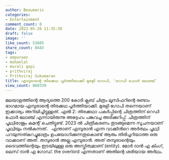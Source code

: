```yaml
---
author: Beaumaris
categories:
- Entertainment
comment_count: 0
date: 2022-05-26 11:35:39
draft: false
image: ''
like_count: 53605
share_count: 8443
tags:
- empuraan
- mohanlal
- murali gopi
- prithviraj
- Prithviraj Sukumaran
title: എമ്പുരാന്റെ തിരക്കഥ പൂർത്തിയാക്കി മുരളി ഗോപി, 'റെഡി ഫോർ ലോഞ്ച്'
view_count: 860339
---
```


മലയാളത്തിന്റെ ആദ്യത്തെ 200 കോടി ക്ലബ് ചിത്രം ലൂസിഫറിന്റെ രണ്ടാം ഭാഗമായ എമ്പുരാന്റെ തിരക്കഥ പൂർത്തിയാക്കി. മുരളി ഗോപി തന്നെയാണ് ഇക്കാര്യം അറിയിച്ചിട്ടുള്ളത്. എൽ 2: തിരക്കഥാ പകർപ്പിന്റെ ചിത്രത്തിന് റെഡി ഫോർ ലോഞ്ച് എന്നായിരുന്നു അദ്ദേഹം പങ്കുവച്ച അടിക്കുറിപ്പ്. ചിത്രത്തിന് പൃഥ്വിരാജും കമന്റ് ചെതിട്ടുണ്ട്. 2023 ൽ ചിത്രീകരണം തുടങ്ങുമെന്ന സൂചനയാണ് പൃഥ്വിയും നൽകുന്നത്. &nbsp; എന്താണ് എമ്പുരാന്‍ എന്ന വാക്കിന്‍റെ അര്‍ത്ഥം പൃഥ്വി പറയുന്നത്കുറച്ചുമാത്രം ഉപയോഗിക്കുന്നതുകൊണ്ട് ആരും തിരിച്ചറിയാത്ത ഒരു വാക്കാണ് അത്. തമ്പുരാന്‍ അല്ല എമ്പുരാന്‍. അത് തമ്പുരാന്റെയും ദൈവത്തിന്റെയും ഇടയിലുള്ള ഒരു അസ്തിത്വമാണ് (entity). മോര്‍ ദാന്‍ എ കിംഗ്, ലെസ് ദാന്‍ എ ഗോഡ്. the overlord എന്നതാണ് അതിന്റെ ശരിയായ അര്‍ഥം.